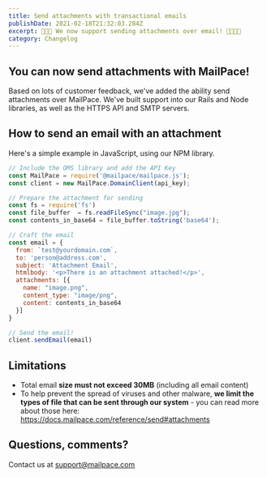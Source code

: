 ```yaml
---
title: Send attachments with transactional emails
publishDate: 2021-02-18T21:32:03.284Z
excerpt: 📎📎📎 We now support sending attachments over email! 🥳🥳🥳🥳
category: Changelog
---
```


## You can now send attachments with MailPace!

Based on lots of customer feedback, we've added the ability send attachments over MailPace. We've built support into our Rails and Node libraries, as well as the HTTPS API and SMTP servers.

## How to send an email with an attachment

Here's a simple example in JavaScript, using our NPM library.

```javascript
// Include the OMS library and add the API Key
const MailPace = require('@mailpace/mailpace.js');
const client = new MailPace.DomainClient(api_key);

// Prepare the attachment for sending
const fs = require('fs')
const file_buffer  = fs.readFileSync("image.jpg");
const contents_in_base64 = file_buffer.toString('base64');

// Craft the email
const email = {
  from: `test@yourdomain.com`,
  to: 'person@address.com',
  subject: 'Attachment Email',
  htmlbody: '<p>There is an attachment attached!</p>',
  attachments: [{
    name: "image.png",
    content_type: "image/png",
    content: contents_in_base64
  }]
}

// Send the email!
client.sendEmail(email)

```

## Limitations

- Total email **size must not exceed 30MB** (including all email content)
- To help prevent the spread of viruses and other malware, **we limit the types of file that can be sent through our system** - you can read more about those here: https://docs.mailpace.com/reference/send#attachments

## Questions, comments? 

Contact us at support@mailpace.com
